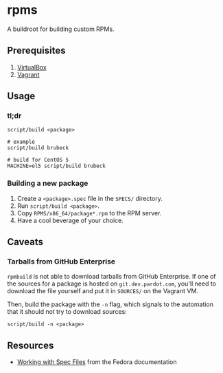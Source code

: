 # rpms

A buildroot for building custom RPMs.

## Prerequisites

1. [VirtualBox](https://www.virtualbox.org/wiki/Downloads)
1. [Vagrant](https://www.vagrantup.com/downloads.html)

## Usage

### tl;dr

```
script/build <package>

# example
script/build brubeck

# build for CentOS 5
MACHINE=el5 script/build brubeck
```

### Building a new package

1. Create a `<package>.spec` file in the `SPECS/` directory.
1. Run `script/build <package>`.
1. Copy `RPMS/x86_64/package*.rpm` to the RPM server.
1. Have a cool beverage of your choice.

## Caveats

### Tarballs from GitHub Enterprise

`rpmbuild` is not able to download tarballs from GitHub Enterprise. If one of the sources for a package is hosted on `git.dev.pardot.com`, you'll need to download the file yourself and put it in `SOURCES/` on the Vagrant VM.

Then, build the package with the `-n` flag, which signals to the automation that it should not try to download sources:

```
script/build -n <package>
```

## Resources

* [Working with Spec Files](https://docs.fedoraproject.org/en-US/Fedora_Draft_Documentation/0.1/html/RPM_Guide/ch-specfiles.html) from the Fedora documentation
